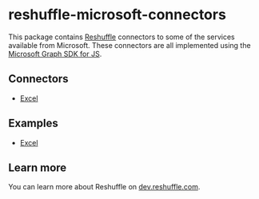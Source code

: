 # reshuffle-microsoft-connectors

This package contains [Reshuffle](https://github.com/reshufflehq/reshuffle) connectors to some of the services available from Microsoft. These connectors are all implemented using the [Microsoft Graph SDK for JS](https://github.com/microsoftgraph/msgraph-sdk-javascript).

## Connectors

- [Excel](doc/ExcelConnector.md)

## Examples

- [Excel](examples/excel.js)

## Learn more

You can learn more about Reshuffle on
[dev.reshuffle.com](https://dev.reshuffle.com).
